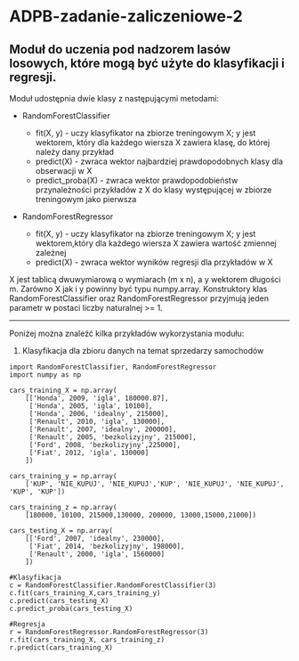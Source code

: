 # ADPB-zadanie-zaliczeniowe-2
## Moduł do uczenia pod nadzorem lasów losowych, które mogą być użyte do klasyfikacji i regresji.

Moduł udostępnia dwie klasy z następującymi metodami:

- RandomForestClassifier
  - fit(X, y) - uczy klasyfikator na zbiorze treningowym X; y jest wektorem, który dla każdego wiersza X zawiera klasę, do której należy dany przykład
  - predict(X) - zwraca wektor najbardziej prawdopodobnych klasy dla obserwacji w X
  - predict_proba(X) - zwraca wektor prawdopodobieństw przynależności przykładów z X do klasy występującej w zbiorze treningowym jako pierwsza

- RandomForestRegressor
  - fit(X, y) - uczy klasyfikator na zbiorze treningowym X; y jest wektorem,który dla każdego wiersza X zawiera wartość zmiennej zależnej
  - predict(X) - zwraca wektor wyników regresji dla przykładów w X

X jest tablicą dwuwymiarową o wymiarach (m x n), a y wektorem długości m. Zarówno X jak i y powinny być typu numpy.array.
Konstruktory klas RandomForestClassifier oraz RandomForestRegressor przyjmują jeden parametr w postaci liczby naturalnej >= 1.

------------------------------------------

Poniżej można znaleźć kilka przykładów wykorzystania modułu:

1. Klasyfikacja dla zbioru danych na temat sprzedarzy samochodów

```
import RandomForestClassifier, RandomForestRegressor
import numpy as np

cars_training_X = np.array(
    [['Honda', 2009, 'igla', 180000.87],
     ['Honda', 2005, 'igla', 10100],
     ['Honda', 2006, 'idealny', 215000],
     ['Renault', 2010, 'igla', 130000],
     ['Renault', 2007, 'idealny', 200000],
     ['Renault', 2005, 'bezkolizyjny', 215000],
     ['Ford', 2008, 'bezkolizyjny',225000],
     ['Fiat', 2012, 'igla', 130000]
    ])

cars_training_y = np.array(
    ['KUP', 'NIE_KUPUJ', 'NIE_KUPUJ','KUP', 'NIE_KUPUJ', 'NIE_KUPUJ', 'KUP', 'KUP'])

cars_training_z = np.array(
    [180000, 10100, 215000,130000, 200000, 13000,15000,21000])

cars_testing_X = np.array(
    [['Ford', 2007, 'idealny', 230000],
     ['Fiat', 2014, 'bezkolizyjny', 198000],
     ['Renault', 2000, 'igla', 1560000]
    ])

#Klasyfikacja
c = RandomForestClassifier.RandomForestClassifier(3)
c.fit(cars_training_X,cars_training_y)
c.predict(cars_testing_X)
c.predict_proba(cars_testing_X)

#Regresja
r = RandomForestRegressor.RandomForestRegressor(3)
r.fit(cars_training_X, cars_training_z)
r.predict(cars_training_X)
```







